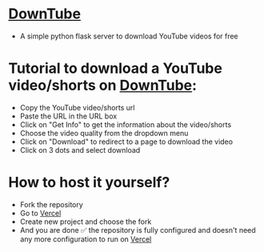 # [DownTube](https://down-tube.vercel.app)
- A simple python flask server to download YouTube videos for free

# Tutorial to download a YouTube video/shorts on [DownTube](https://down-tube.vercel.app):
- Copy the YouTube video/shorts url
- Paste the URL in the URL box
- Click on "Get Info" to get the information about the video/shorts
- Choose the video quality from the dropdown menu
- Click on "Download" to redirect to a page to download the video
- Click on 3 dots and select download

# How to host it yourself?
- Fork the repository
- Go to [Vercel](https://vercel.com)
- Create new project and choose the fork
- And you are done ✅ the repository is fully configured and doesn't need any more configuration to run on [Vercel](https://vercel.com)
